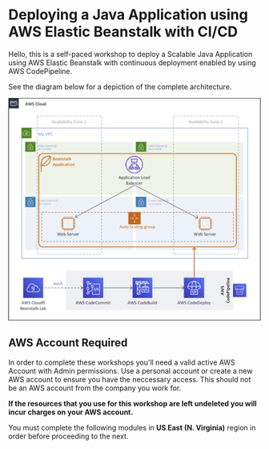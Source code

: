 # Deploying a Java Application using AWS Elastic Beanstalk with CI/CD

Hello, this is a self-paced workshop to deploy a Scalable Java Application using AWS Elastic Beanstalk with continuous deployment enabled by using AWS CodePipeline.

See the diagram below for a depiction of the complete architecture.

![Deploying a Java Application using AWS Elastic Beanstalk with CI/CD](images/diagram-architecture.png)

## AWS Account Required

In order to complete these workshops you'll need a valid active AWS Account with Admin permissions. Use a personal account or create a new AWS account to ensure you have the neccessary access. This should not be an AWS account from the company you work for.

**If the resources that you use for this workshop are left undeleted you will incur charges on your AWS account.**

You must complete the following modules in **US East (N. Virginia)** region in order before proceeding to the next.